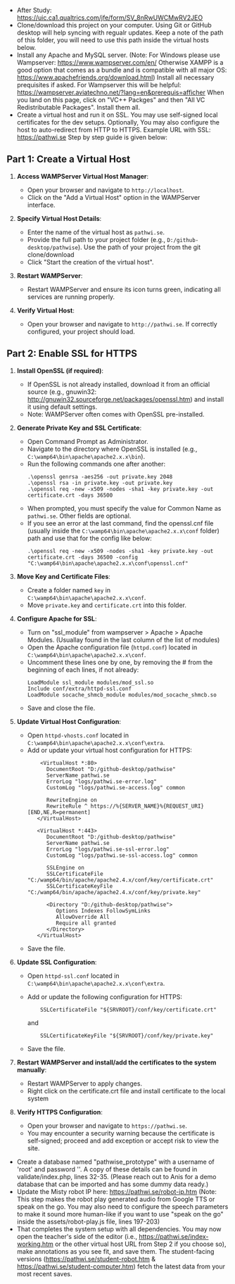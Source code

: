 - After Study: https://uic.ca1.qualtrics.com/jfe/form/SV_8nRwUWCMwRV2JEO
- Clone/download this project on your computer. Using Git or GitHub desktop will help syncing with regualr updates. Keep a note of the path of this folder, you will need to use this path inside the virtual hosts below.
- Install any Apache and MySQL server. (Note: For Windows please use Wampserver: https://www.wampserver.com/en/ Otherwise XAMPP is a good option that comes as a bundle and is compatible with all major OS: https://www.apachefriends.org/download.html) Install all necessary prequisites if asked. For Wampserver this will be helpful: https://wampserver.aviatechno.net/?lang=en&prerequis=afficher When you land on this page, click on "VC++ Packges" and then "All VC Redistributable Packages". Install them all.
- Create a virtual host and run it on SSL. You may use self-signed local certificates for the dev setups. Optionally, You may also configure the host to auto-redirect from HTTP to HTTPS. Example URL with SSL: https://pathwi.se Step by step guide is given below:

## **Part 1: Create a Virtual Host**

1. **Access WAMPServer Virtual Host Manager**:
   - Open your browser and navigate to `http://localhost`.
   - Click on the "Add a Virtual Host" option in the WAMPServer interface.

2. **Specify Virtual Host Details**:
   - Enter the name of the virtual host as `pathwi.se`.
   - Provide the full path to your project folder (e.g., `D:/github-desktop/pathwise`). Use the path of your project from the git clone/download
   - Click "Start the creation of the virtual host".

3. **Restart WAMPServer**:
   - Restart WAMPServer and ensure its icon turns green, indicating all services are running properly.

4. **Verify Virtual Host**:
   - Open your browser and navigate to `http://pathwi.se`. If correctly configured, your project should load.

## **Part 2: Enable SSL for HTTPS**

1. **Install OpenSSL (if required)**:
   - If OpenSSL is not already installed, download it from an official source (e.g., gnuwin32: http://gnuwin32.sourceforge.net/packages/openssl.htm) and install it using default settings.
   - Note: WAMPServer often comes with OpenSSL pre-installed.

2. **Generate Private Key and SSL Certificate**:
   - Open Command Prompt as Administrator.
   - Navigate to the directory where OpenSSL is installed (e.g., `C:\wamp64\bin\apache\apache2.x.x\bin`).
   - Run the following commands one after another:
     ```
     .\openssl genrsa -aes256 -out private.key 2048
     .\openssl rsa -in private.key -out private.key
     .\openssl req -new -x509 -nodes -sha1 -key private.key -out certificate.crt -days 36500
     ```
   - When prompted, you must specify the value for Common Name as `pathwi.se`. Other fields are optional.
   - If you see an error at the last command, find the openssl.cnf file (usually inside the `C:\wamp64\bin\apache\apache2.x.x\conf` folder) path and use that for the config like below:
     ```
     .\openssl req -new -x509 -nodes -sha1 -key private.key -out certificate.crt -days 36500 -config "C:\wamp64\bin\apache\apache2.x.x\conf\openssl.cnf"
     ```

3. **Move Key and Certificate Files**:
   - Create a folder named `key` in `C:\wamp64\bin\apache\apache2.x.x\conf`.
   - Move `private.key` and `certificate.crt` into this folder.

4. **Configure Apache for SSL**:
   - Turn on "ssl_module" from wampserver > Apache > Apache Modules. (Usuallay found in the last column of the list of modules)
   - Open the Apache configuration file (`httpd.conf`) located in `C:\wamp64\bin\apache\apache2.x.x\conf`.
   - Uncomment these lines one by one, by removing the # from the beginning of each lines, if not already:
     ```
     LoadModule ssl_module modules/mod_ssl.so
     Include conf/extra/httpd-ssl.conf
     LoadModule socache_shmcb_module modules/mod_socache_shmcb.so
     ```
   - Save and close the file.

6. **Update Virtual Host Configuration**:
   - Open `httpd-vhosts.conf` located in `C:\wamp64\bin\apache\apache2.x.x\conf\extra`.
   - Add or update your virtual host configuration for HTTPS:
     ```
         <VirtualHost *:80>
           DocumentRoot "D:/github-desktop/pathwise"
           ServerName pathwi.se
           ErrorLog "logs/pathwi.se-error.log"
           CustomLog "logs/pathwi.se-access.log" common

           RewriteEngine on
           RewriteRule ^ https://%{SERVER_NAME}%{REQUEST_URI} [END,NE,R=permanent]
        </VirtualHost>

        <VirtualHost *:443>
           DocumentRoot "D:/github-desktop/pathwise"
           ServerName pathwi.se
           ErrorLog "logs/pathwi.se-ssl-error.log"
           CustomLog "logs/pathwi.se-ssl-access.log" common

           SSLEngine on
           SSLCertificateFile "C:/wamp64/bin/apache/apache2.4.x/conf/key/certificate.crt"
           SSLCertificateKeyFile "C:/wamp64/bin/apache/apache2.4.x/conf/key/private.key"

           <Directory "D:/github-desktop/pathwise">
              Options Indexes FollowSymLinks
              AllowOverride All
              Require all granted
           </Directory>
        </VirtualHost>
     ```
   - Save the file.

7. **Update SSL Configuration**:
   - Open `httpd-ssl.conf` located in `C:\wamp64\bin\apache\apache2.x.x\conf\extra`.
   - Add or update the following configuration for HTTPS:
     ```
         SSLCertificateFile "${SRVROOT}/conf/key/certificate.crt"
     ```
     and
      
     ```
         SSLCertificateKeyFile "${SRVROOT}/conf/key/private.key"
     ```
   - Save the file.
8. **Restart WAMPServer and install/add the certificates to the system manually**:
   - Restart WAMPServer to apply changes.
   - Right click on the certificate.crt file and install certificate to the local system

9. **Verify HTTPS Configuration**:
   - Open your browser and navigate to `https://pathwi.se`.
   - You may encounter a security warning because the certificate is self-signed; proceed and add exception or accept risk to view the site. 

- Create a database named "pathwise_prototype" with a username of 'root' and password ''. A copy of these details can be found in validate/index.php, lines 32-35. (Please reach out to Anis for a demo database that can be imported and has some dummy data ready.)
- Update the Misty robot IP here: https://pathwi.se/robot-ip.htm (Note: This step makes the robot play generated audio from Google TTS or speak on the go. You may also need to configure the speech parameters to make it sound more human-like if you want to use "speak on the go" inside the assets/robot-play.js file, lines 197-203)
- That completes the system setup with all dependencies. You may now open the teacher's side of the editor (i.e., https://pathwi.se/index-working.htm or the other virtual host URL from Step 2 if you choose so), make annotations as you see fit, and save them. The student-facing versions (https://pathwi.se/student-robot.htm & https://pathwi.se/student-computer.htm) fetch the latest data from your most recent saves.
